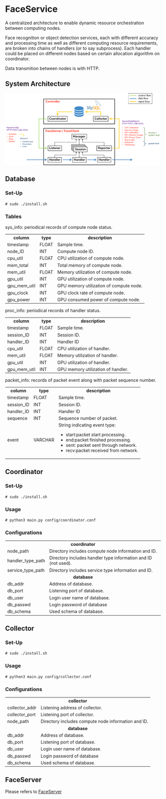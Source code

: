 # FaceService

A centralized architecture to enable dynamic resource orchestration between computing nodes.

Face recognition or object detection services, each with different accuracy and processing time as well as different computing resource requirements, are broken into chains of handlers (or to say subprocess). Each handler could be placed on different nodes based on certain allocation algorithm on coordinator.

Data transmition between nodes is with HTTP.

## System Architecture

<img src="imgs/architecture.png" alt="system architecture" width=750/>

## Database

### Set-Up

```
# sudo ./install.sh
```

### Tables

sys_info: periodical records of compute node status.

<table>
  <tr>
    <td align=center><b>column</b></td>
    <td align=center><b>type</b></td>
    <td align=center><b>description</b></td>
  </tr>
  <tr>
    <td>timestamp</td>
    <td>FLOAT</td>
    <td>Sample time.</td>
  </tr>
  <tr>
    <td>node_ID</td>
    <td>INT</td>
    <td>Compute node ID.</td>
  </tr>
  <tr>
    <td>cpu_util</td>
    <td>FLOAT</td>
    <td>CPU utilization of compute node.</td>
  </tr>
  <tr>
    <td>mem_total</td>
    <td>INT</td>
    <td>Total memory of compute node.</td>
  </tr>
  <tr>
    <td>mem_util</td>
    <td>FLOAT</td>
    <td>Memory utilization of compute node.</td>
  </tr>
  <tr>
    <td>gpu_util</td>
    <td>INT</td>
    <td>GPU utilization of compute node.</td>
  </tr>
  <tr>
    <td>gpu_mem_util</td>
    <td>INT</td>
    <td>GPU memory utilization of compute node.</td>
  </tr>
  <tr>
    <td>gpu_clock</td>
    <td>INT</td>
    <td>GPU clock rate of compute node.</td>
  </tr>
  <tr>
    <td>gpu_power</td>
    <td>INT</td>
    <td>GPU consumed power of compute node.</td>
  </tr>
</table>

proc_info: periodical records of handler status.

<table>
  <tr>
    <td align=center><b>column</b></td>
    <td align=center><b>type</b></td>
    <td align=center><b>description</b></td>
  </tr>
  <tr>
    <td>timestamp</td>
    <td>FLOAT</td>
    <td>Sample time.</td>
  </tr>
  <tr>
    <td>session_ID</td>
    <td>INT</td>
    <td>Session ID.</td>
  </tr>
  <tr>
    <td>handler_ID</td>
    <td>INT</td>
    <td>Handler ID</td>
  </tr>
  <tr>
    <td>cpu_util</td>
    <td>FLOAT</td>
    <td>CPU utilization of handler.</td>
  </tr>
  <tr>
    <td>mem_util</td>
    <td>FLOAT</td>
    <td>Memory utilization of handler.</td>
  </tr>
  <tr>
    <td>gpu_util</td>
    <td>INT</td>
    <td>GPU utilization of handler.</td>
  </tr>
  <tr>
    <td>gpu_mem_util</td>
    <td>INT</td>
    <td>GPU memory utilization of handler.</td>
  </tr>
</table>

packet_info: records of packet event along with packet sequence number.

<table>
  <tr>
    <td align=center><b>column</b></td>
    <td align=center><b>type</b></td>
    <td align=center><b>description</b></td>
  </tr>
  <tr>
    <td>timestamp</td>
    <td>FLOAT</td>
    <td>Sample time.</td>
  </tr>
  <tr>
    <td>session_ID</td>
    <td>INT</td>
    <td>Session ID.</td>
  </tr>
  <tr>
    <td>handler_ID</td>
    <td>INT</td>
    <td>Handler ID</td>
  </tr>
  <tr>
    <td>sequence</td>
    <td>INT</td>
    <td>Sequence number of packet.</td>
  </tr>
  <tr>
    <td>event</td>
    <td>VARCHAR</td>
    <td>String indicating event type:
      <ul>
        <li>start:packet start processing.</li>
        <li>end:packet finished processing.</li>
        <li>sent: packet sent through network.</li>
        <li>recv:packet received from network.</li>
      </ul>
    </td>
  </tr>
</table>

## Coordinator

### Set-Up

```
# sudo ./install.sh
```

### Usage

```
# python3 main.py config/coordinator.conf
```

### Configurations

<table>
  <tr>
    <td colspan=2 align=center><b>coordinator</b></td>
  </tr>
  <tr>
    <td>node_path</td>
    <td>Directory includes compute node information and ID.</td>
  </tr>
  <tr>
    <td>handler_type_path</td>
    <td>Directory includes handler type information and ID (not used).</td>
  </tr>
  <tr>
    <td>service_type_path</td>
    <td>Directory includes service type information and ID.</td>
  </tr>
  <tr>
    <td colspan=2 align=center><b>database</b></td>
  </tr>
  <tr>
    <td>db_addr</td>
    <td>Address of database.</td>
  </tr>
  <tr>
    <td>db_port</td>
    <td>Listening port of database.</td>
  </tr>
  <tr>
    <td>db_user</td>
    <td>Login user name of database.</td>
  </tr>
  <tr>
    <td>db_passwd</td>
    <td>Login password of database</td>
  </tr>
  <tr>
    <td>db_schema</td>
    <td>Used schema of database.</td>
  </tr>
</table>

## Collector

### Set-Up

```
# sudo ./install.sh
```

### Usage

```
# python3 main.py config/collector.conf
```

### Configurations

<table>
  <tr>
    <td colspan=2 align=center><b>collector</b></td>
  </tr>
  <tr>
    <td>collector_addr</td>
    <td>Listening address of collector.</td>
  </tr>
  <tr>
    <td>collector_port</td>
    <td>Listening port of collector.</td>
  </tr>
  <tr>
    <td>node_path</td>
    <td>Directory includes compute node information and ID.</td>
  </tr>
  <tr>
    <td colspan=2 align=center><b>database</b></td>
  </tr>
  <tr>
    <td>db_addr</td>
    <td>Address of database.</td>
  </tr>
  <tr>
    <td>db_port</td>
    <td>Listening port of database.</td>
  </tr>
  <tr>
    <td>db_user</td>
    <td>Login user name of database.</td>
  </tr>
  <tr>
    <td>db_passwd</td>
    <td>Login password of database</td>
  </tr>
  <tr>
    <td>db_schema</td>
    <td>Used schema of database.</td>
  </tr>
</table>

## FaceServer

Please refers to [FaceServer](https://github.com/zasper32171/FaceServer)
